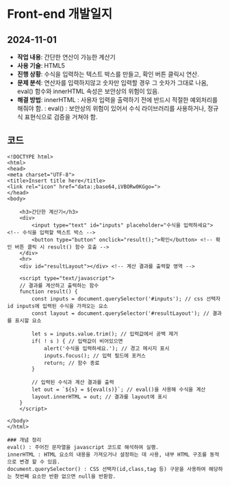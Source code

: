 # Front-end 개발일지

## 2024-11-01

- **작업 내용**: 간단한 연산이 가능한 계산기
- **사용 기술**: HTML5
- **진행 상황**: 수식을 입력하는 텍스트 박스를 만들고, 확인 버튼 클릭시 연산.
- **문제 분석**: 연산자를 입력하지않고 숫자만 입력할 경우 그 숫자가 그대로 나옴, eval() 함수와 innerHTML 속성은 보안상의 위험이 있음. 
- **해결 방법**: innerHTML : 사용자 입력을 출력하기 전에 반드시 적절한 예외처리를 해줘야 함.
			  : eval() : 보안상의 위험이 있어서 수식 라이브러리를 사용하거나, 정규식 표현식으로 검증을 거쳐야 함.

## 코드
```HTML5
<!DOCTYPE html>
<html>
<head>
<meta charset="UTF-8">
<title>Insert title here</title>
<link rel="icon" href="data:;base64,iVBORw0KGgo=">
</head>
<body>

	<h3>간단한 계산기</h3>
	<div>
		<input type="text" id="inputs" placeholder="수식을 입력하세요"> <!-- 수식을 입력할 텍스트 박스 -->
		<button type="button" onclick="result();">확인</button> <!-- 확인 버튼 클릭 시 result() 함수 호출 -->
	</div>
	<hr>
	<div id="resultLayout"></div> <!-- 계산 결과를 출력할 영역 -->
	
	<script type="text/javascript">
	// 결과를 계산하고 출력하는 함수
	function result() {
		const inputs = document.querySelector('#inputs'); // css 선택자 id inputs에 입력된 수식을 가져오는 요소
		const layout = document.querySelector('#resultLayout'); // 결과를 표시할 요소
		
		let s = inputs.value.trim(); // 입력값에서 공백 제거
		if( ! s ) { // 입력값이 비어있으면
			alert('수식을 입력하세요.'); // 경고 메시지 표시
			inputs.focus(); // 입력 필드에 포커스
			return; // 함수 종료
		}
		
		// 입력된 수식과 계산 결과를 출력
		let out = `${s} = ${eval(s)}`; // eval()을 사용해 수식을 계산
		layout.innerHTML = out; // 결과를 layout에 표시
	}
	</script>

</body>
</html>

### 개념 정리
eval() : 주어진 문자열을 javascript 코드로 해석하여 실행.
innerHTML : HTML 요소의 내용을 가져오거나 설정하는 데 사용, 내부 HTML 구조를 동적으로 변경 할 수 있음.
document.querySelector() : CSS 선택자(id,class,tag 등) 구문을 사용하여 해당하는 첫번째 요소만 반환 없으면 null을 반환함.
